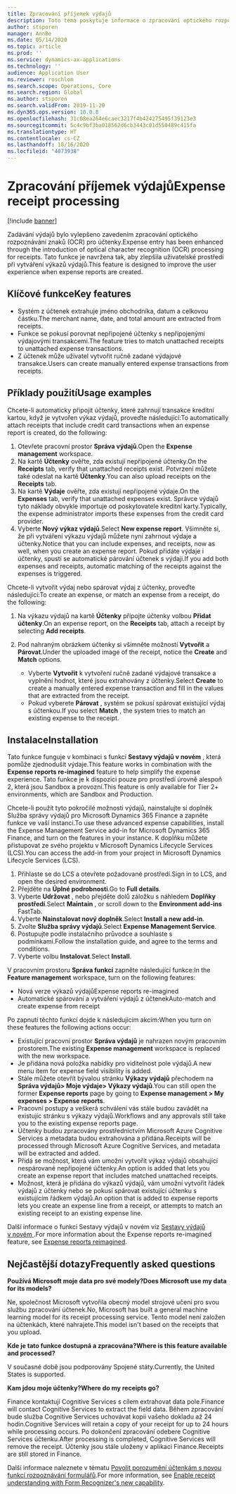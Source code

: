 ```yaml
---
title: Zpracování příjemek výdajů
description: Toto téma poskytuje informace o zpracování optického rozpoznávání znaků (OCR) pro účtenky. Tato funkce je navržena tak, aby zlepšila uživatelské prostředí při vytváření výkazů výdajů v Microsoft Dynamics 365 Finance.
author: stsporen
manager: AnnBe
ms.date: 05/14/2020
ms.topic: article
ms.prod: ''
ms.service: dynamics-ax-applications
ms.technology: ''
audience: Application User
ms.reviewer: roschlom
ms.search.scope: Operations, Core
ms.search.region: Global
ms.author: stsporen
ms.search.validFrom: 2019-11-20
ms.dyn365.ops.version: 10.0.8
ms.openlocfilehash: 31c08ea264e6caec3217f4b424275495f39123e3
ms.sourcegitcommit: 5c4c9bf3ba018562d6cb3443c01d550489c415fa
ms.translationtype: HT
ms.contentlocale: cs-CZ
ms.lasthandoff: 10/16/2020
ms.locfileid: "4073938"
---
```

# <a name="expense-receipt-processing"></a><span data-ttu-id="c5bf0-104">Zpracování příjemek výdajů</span><span class="sxs-lookup"><span data-stu-id="c5bf0-104">Expense receipt processing</span></span>

[!include [banner](../includes/banner.md)]

<span data-ttu-id="c5bf0-105">Zadávání výdajů bylo vylepšeno zavedením zpracování optického rozpoznávání znaků (OCR) pro účtenky.</span><span class="sxs-lookup"><span data-stu-id="c5bf0-105">Expense entry has been enhanced through the introduction of optical character recognition (OCR) processing for receipts.</span></span> <span data-ttu-id="c5bf0-106">Tato funkce je navržena tak, aby zlepšila uživatelské prostředí při vytváření výkazů výdajů.</span><span class="sxs-lookup"><span data-stu-id="c5bf0-106">This feature is designed to improve the user experience when expense reports are created.</span></span>

## <a name="key-features"></a><span data-ttu-id="c5bf0-107">Klíčové funkce</span><span class="sxs-lookup"><span data-stu-id="c5bf0-107">Key features</span></span>

- <span data-ttu-id="c5bf0-108">Systém z účtenek extrahuje jméno obchodníka, datum a celkovou částku.</span><span class="sxs-lookup"><span data-stu-id="c5bf0-108">The merchant name, date, and total amount are extracted from receipts.</span></span>
- <span data-ttu-id="c5bf0-109">Funkce se pokusí porovnat nepřipojené účtenky s nepřipojenými výdajovými transakcemi.</span><span class="sxs-lookup"><span data-stu-id="c5bf0-109">The feature tries to match unattached receipts to unattached expense transactions.</span></span>
- <span data-ttu-id="c5bf0-110">Z účtenek může uživatel vytvořit ručně zadané výdajové transakce.</span><span class="sxs-lookup"><span data-stu-id="c5bf0-110">Users can create manually entered expense transactions from receipts.</span></span>

## <a name="usage-examples"></a><span data-ttu-id="c5bf0-111">Příklady použití</span><span class="sxs-lookup"><span data-stu-id="c5bf0-111">Usage examples</span></span>

<span data-ttu-id="c5bf0-112">Chcete-li automaticky připojit účtenky, které zahrnují transakce kreditní kartou, když je vytvořen výkaz výdajů, proveďte následující:</span><span class="sxs-lookup"><span data-stu-id="c5bf0-112">To automatically attach receipts that include credit card transactions when an expense report is created, do the following:</span></span>

  1. <span data-ttu-id="c5bf0-113">Otevřete pracovní prostor **Správa výdajů**.</span><span class="sxs-lookup"><span data-stu-id="c5bf0-113">Open the **Expense management** workspace.</span></span>
  2. <span data-ttu-id="c5bf0-114">Na kartě **Účtenky** ověřte, zda existují nepřipojené účtenky.</span><span class="sxs-lookup"><span data-stu-id="c5bf0-114">On the **Receipts** tab, verify that unattached receipts exist.</span></span> <span data-ttu-id="c5bf0-115">Potvrzení můžete také odeslat na kartě **Účtenky**.</span><span class="sxs-lookup"><span data-stu-id="c5bf0-115">You can also upload receipts on the **Receipts** tab.</span></span>
  3. <span data-ttu-id="c5bf0-116">Na kartě **Výdaje** ověřte, zda existují nepřipojené výdaje.</span><span class="sxs-lookup"><span data-stu-id="c5bf0-116">On the **Expenses** tab, verify that unattached expenses exist.</span></span> <span data-ttu-id="c5bf0-117">Správce výdajů tyto náklady obvykle importuje od poskytovatele kreditní karty.</span><span class="sxs-lookup"><span data-stu-id="c5bf0-117">Typically, the expense administrator imports these expenses from the credit card provider.</span></span>
  4. <span data-ttu-id="c5bf0-118">Vyberte **Nový výkaz výdajů**.</span><span class="sxs-lookup"><span data-stu-id="c5bf0-118">Select **New expense report**.</span></span> <span data-ttu-id="c5bf0-119">Všimněte si, že při vytváření výkazu výdajů můžete nyní zahrnout výdaje a účtenky.</span><span class="sxs-lookup"><span data-stu-id="c5bf0-119">Notice that you can include expenses, and receipts, now as well, when you create an expense report.</span></span> <span data-ttu-id="c5bf0-120">Pokud přidáte výdaje i účtenky, spustí se automatické párování účtenek s výdaji.</span><span class="sxs-lookup"><span data-stu-id="c5bf0-120">If you add both expenses and receipts, automatic matching of the receipts against the expenses is triggered.</span></span>

<span data-ttu-id="c5bf0-121">Chcete-li vytvořit výdaj nebo spárovat výdaj z účtenky, proveďte následující:</span><span class="sxs-lookup"><span data-stu-id="c5bf0-121">To create an expense, or match an expense from a receipt, do the following:</span></span>

  1. <span data-ttu-id="c5bf0-122">Na výkazu výdajů na kartě **Účtenky** připojte účtenky volbou **Přidat účtenky**.</span><span class="sxs-lookup"><span data-stu-id="c5bf0-122">On an expense report, on the **Receipts** tab, attach a receipt by selecting **Add receipts**.</span></span>
  2. <span data-ttu-id="c5bf0-123">Pod nahraným obrázkem účtenky si všimněte možností **Vytvořit** a **Párovat**.</span><span class="sxs-lookup"><span data-stu-id="c5bf0-123">Under the uploaded image of the receipt, notice the **Create** and **Match** options.</span></span>

      - <span data-ttu-id="c5bf0-124">Vyberte **Vytvořit** k vytvoření ručně zadané výdajové transakce a vyplnění hodnot, které jsou extrahovány z účtenky.</span><span class="sxs-lookup"><span data-stu-id="c5bf0-124">Select **Create** to create a manually entered expense transaction and fill in the values that are extracted from the receipt.</span></span>
      - <span data-ttu-id="c5bf0-125">Pokud vyberete **Párovat** , systém se pokusí spárovat existující výdaj s účtenkou.</span><span class="sxs-lookup"><span data-stu-id="c5bf0-125">If you select **Match** , the system tries to match an existing expense to the receipt.</span></span>

## <a name="installation"></a><span data-ttu-id="c5bf0-126">Instalace</span><span class="sxs-lookup"><span data-stu-id="c5bf0-126">Installation</span></span>

<span data-ttu-id="c5bf0-127">Tato funkce funguje v kombinaci s funkcí **Sestavy výdajů v novém** , která pomůže zjednodušit výdaje.</span><span class="sxs-lookup"><span data-stu-id="c5bf0-127">This feature works in combination with the **Expense reports re-imagined** feature to help simplify the expense experience.</span></span> <span data-ttu-id="c5bf0-128">Tato funkce je k dispozici pouze pro prostředí úrovně alespoň 2, která jsou Sandbox a provozní.</span><span class="sxs-lookup"><span data-stu-id="c5bf0-128">This feature is only available for Tier 2+ environments, which are Sandbox and Production.</span></span>

<span data-ttu-id="c5bf0-129">Chcete-li použít tyto pokročilé možnosti výdajů, nainstalujte si doplněk Služba správy výdajů pro Microsoft Dynamics 365 Finance a zapněte funkce ve vaší instanci.</span><span class="sxs-lookup"><span data-stu-id="c5bf0-129">To use these advanced expense capabilities, install the Expense Management Service add-in for Microsoft Dynamics 365 Finance, and turn on the features in your instance.</span></span> <span data-ttu-id="c5bf0-130">K doplňku můžete přistupovat ze svého projektu v Microsoft Dynamics Lifecycle Services (LCS).</span><span class="sxs-lookup"><span data-stu-id="c5bf0-130">You can access the add-in from your project in Microsoft Dynamics Lifecycle Services (LCS).</span></span>

1. <span data-ttu-id="c5bf0-131">Přihlaste se do LCS a otevřete požadované prostředí.</span><span class="sxs-lookup"><span data-stu-id="c5bf0-131">Sign in to LCS, and open the desired environment.</span></span>
2. <span data-ttu-id="c5bf0-132">Přejděte na **Úplné podrobnosti**.</span><span class="sxs-lookup"><span data-stu-id="c5bf0-132">Go to **Full details**.</span></span>
3. <span data-ttu-id="c5bf0-133">Vyberte **Udržovat** , nebo přejděte dolů záložku s náhledem **Doplňky prostředí**.</span><span class="sxs-lookup"><span data-stu-id="c5bf0-133">Select **Maintain** , or scroll down to the **Environment add-ins** FastTab.</span></span>
4. <span data-ttu-id="c5bf0-134">Vyberte **Nainstalovat nový doplněk**.</span><span class="sxs-lookup"><span data-stu-id="c5bf0-134">Select **Install a new add-in**.</span></span>
5. <span data-ttu-id="c5bf0-135">Zvolte **Služba správy výdajů**.</span><span class="sxs-lookup"><span data-stu-id="c5bf0-135">Select **Expense Management Service**.</span></span>
6. <span data-ttu-id="c5bf0-136">Postupujte podle instalačního průvodce a souhlaste s podmínkami.</span><span class="sxs-lookup"><span data-stu-id="c5bf0-136">Follow the installation guide, and agree to the terms and conditions.</span></span>
7. <span data-ttu-id="c5bf0-137">Vyberte volbu **Instalovat**.</span><span class="sxs-lookup"><span data-stu-id="c5bf0-137">Select **Install**.</span></span>

<span data-ttu-id="c5bf0-138">V pracovním prostoru **Správa funkcí** zapněte následující funkce:</span><span class="sxs-lookup"><span data-stu-id="c5bf0-138">In the **Feature management** workspace, turn on the following features:</span></span>

- <span data-ttu-id="c5bf0-139">Nová verze výkazů výdajů</span><span class="sxs-lookup"><span data-stu-id="c5bf0-139">Expense reports re-imagined</span></span>
- <span data-ttu-id="c5bf0-140">Automatické spárování a vytváření výdajů z účtenek</span><span class="sxs-lookup"><span data-stu-id="c5bf0-140">Auto-match and create expense from receipt</span></span>

<span data-ttu-id="c5bf0-141">Po zapnutí těchto funkcí dojde k následujícím akcím:</span><span class="sxs-lookup"><span data-stu-id="c5bf0-141">When you turn on these features the following actions occur:</span></span>

- <span data-ttu-id="c5bf0-142">Existující pracovní prostor **Správa výdajů** je nahrazen novým pracovním prostorem.</span><span class="sxs-lookup"><span data-stu-id="c5bf0-142">The existing **Expense management** workspace is replaced with the new workspace.</span></span>
- <span data-ttu-id="c5bf0-143">Je přidána nová položka nabídky pro viditelnost pole výdajů.</span><span class="sxs-lookup"><span data-stu-id="c5bf0-143">A new menu item for expense field visibility is added.</span></span>
- <span data-ttu-id="c5bf0-144">Stále můžete otevřít bývalou stránku **Výkazy výdajů** přechodem na **Správa výdajů> Moje výdaje> Výkazy výdajů**.</span><span class="sxs-lookup"><span data-stu-id="c5bf0-144">You can still open the former **Expense reports** page by going to **Expense management > My expenses > Expense reports**.</span></span>
- <span data-ttu-id="c5bf0-145">Pracovní postupy a veškerá schválení vás stále budou zavádět na existujíc stránku s výkazy výdajů.</span><span class="sxs-lookup"><span data-stu-id="c5bf0-145">Workflows and any approvals still take you to the existing expense reports page.</span></span>
- <span data-ttu-id="c5bf0-146">Účtenky budou zpracovány prostřednictvím Microsoft Azure Cognitive Services a metadata budou extrahována a přidána.</span><span class="sxs-lookup"><span data-stu-id="c5bf0-146">Receipts will be processed through Microsoft Azure Cognitive Services, and metadata will be extracted and added.</span></span>
- <span data-ttu-id="c5bf0-147">Přidá se možnost, která vám umožní vytvořit výkaz výdajů obsahující nespárované nepřipojené účtenky.</span><span class="sxs-lookup"><span data-stu-id="c5bf0-147">An option is added that lets you create an expense report that includes matched unattached receipts.</span></span>
- <span data-ttu-id="c5bf0-148">Možnost, která je přidána do výkazů výdajů, vám umožní vytvořit řádek výdajů z účtenky nebo se pokusí spárovat existující účtenku s existujícím řádkem výdajů.</span><span class="sxs-lookup"><span data-stu-id="c5bf0-148">An option that is added to expense reports lets you create an expense line from a receipt, or attempts to match an existing receipt to an existing expense line.</span></span>

<span data-ttu-id="c5bf0-149">Další informace o funkci Sestavy výdajů v novém viz [Sestavy výdajů v novém ](ExpenseWorkspaceNew.md).</span><span class="sxs-lookup"><span data-stu-id="c5bf0-149">For more information about the Expense reports re-imagined feature, see [Expense reports reimagined](ExpenseWorkspaceNew.md).</span></span>

## <a name="frequently-asked-questions"></a><span data-ttu-id="c5bf0-150">Nejčastější dotazy</span><span class="sxs-lookup"><span data-stu-id="c5bf0-150">Frequently asked questions</span></span>

<span data-ttu-id="c5bf0-151">**Používá Microsoft moje data pro své modely?**</span><span class="sxs-lookup"><span data-stu-id="c5bf0-151">**Does Microsoft use my data for its models?**</span></span>

<span data-ttu-id="c5bf0-152">Ne, společnost Microsoft vytvořila obecný model strojové učení pro svou službu zpracování účtenek.</span><span class="sxs-lookup"><span data-stu-id="c5bf0-152">No, Microsoft has built a general machine learning model for its receipt processing service.</span></span> <span data-ttu-id="c5bf0-153">Tento model není založen na účtenkách, které nahrajete.</span><span class="sxs-lookup"><span data-stu-id="c5bf0-153">This model isn't based on the receipts that you upload.</span></span>

<span data-ttu-id="c5bf0-154">**Kde je tato funkce dostupná a zpracována?**</span><span class="sxs-lookup"><span data-stu-id="c5bf0-154">**Where is this feature available and processed?**</span></span>

<span data-ttu-id="c5bf0-155">V současné době jsou podporovány Spojené státy.</span><span class="sxs-lookup"><span data-stu-id="c5bf0-155">Currently, the United States is supported.</span></span>

<span data-ttu-id="c5bf0-156">**Kam jdou moje účtenky?**</span><span class="sxs-lookup"><span data-stu-id="c5bf0-156">**Where do my receipts go?**</span></span>

<span data-ttu-id="c5bf0-157">Finance kontaktují Cognitive Services s cílem extrahovat data pole.</span><span class="sxs-lookup"><span data-stu-id="c5bf0-157">Finance will contact Cognitive Services to extract the field data.</span></span> <span data-ttu-id="c5bf0-158">Během zpracování bude služba Cognitive Services uchovávat kopii vašeho dokladu až 24 hodin.</span><span class="sxs-lookup"><span data-stu-id="c5bf0-158">Cognitive Services will retain a copy of your receipt for up to 24 hours while processing occurs.</span></span> <span data-ttu-id="c5bf0-159">Po dokončení zpracování odebere Cognitive Services účtenku.</span><span class="sxs-lookup"><span data-stu-id="c5bf0-159">After processing is completed, Cognitive Services will remove the receipt.</span></span> <span data-ttu-id="c5bf0-160">Účtenky jsou stále uloženy v aplikaci Finance.</span><span class="sxs-lookup"><span data-stu-id="c5bf0-160">Receipts are still stored in Finance.</span></span>

<span data-ttu-id="c5bf0-161">Další informace naleznete v tématu [Povolit porozumění účtenkám s novou funkcí rozpoznávání formulářů](https://azure.microsoft.com/blog/enable-receipt-understanding-with-form-recognizer-s-new-capability/).</span><span class="sxs-lookup"><span data-stu-id="c5bf0-161">For more information, see [Enable receipt understanding with Form Recognizer's new capability](https://azure.microsoft.com/blog/enable-receipt-understanding-with-form-recognizer-s-new-capability/).</span></span>
